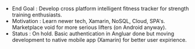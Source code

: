 - End Goal : Develop cross platform intelligent fitness tracker for strength training enthusiasts.
- Motivation : Learn newer tech, Xamarin, NoSQL, Cloud, SPA's. Marketplace void for more serious lifters (on Android anyway).
- Status : On hold. Basic authentication in Angluar done but moving development to native mobile app (Xamarin) for better user expirience. 
